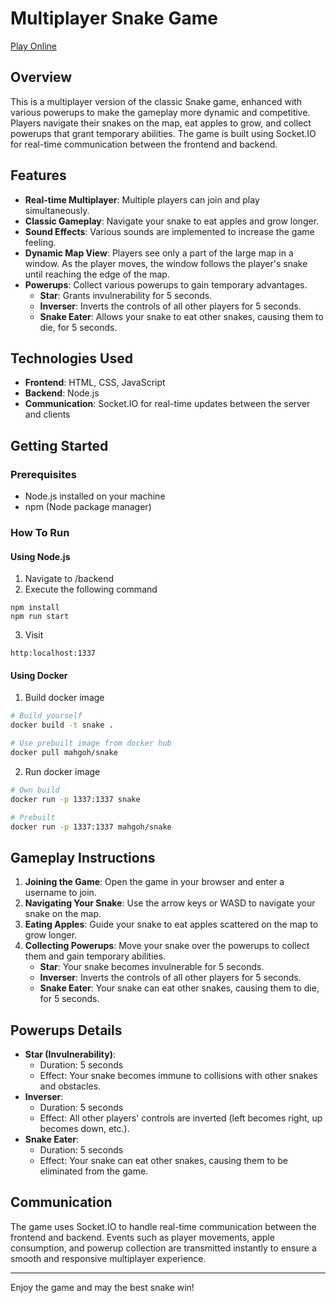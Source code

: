 # Multiplayer Snake Game

[Play Online](https://snake.marcokaufmann.ch/)

## Overview
This is a multiplayer version of the classic Snake game, enhanced with various powerups to make the gameplay more dynamic and competitive. Players navigate their snakes on the map, eat apples to grow, and collect powerups that grant temporary abilities. The game is built using Socket.IO for real-time communication between the frontend and backend.

## Features
- **Real-time Multiplayer**: Multiple players can join and play simultaneously.
- **Classic Gameplay**: Navigate your snake to eat apples and grow longer.
- **Sound Effects**: Various sounds are implemented to increase the game feeling.
- **Dynamic Map View**: Players see only a part of the large map in a window. As the player moves, the window follows the player's snake until reaching the edge of the map.
- **Powerups**: Collect various powerups to gain temporary advantages.
  - **Star**: Grants invulnerability for 5 seconds.
  - **Inverser**: Inverts the controls of all other players for 5 seconds.
  - **Snake Eater**: Allows your snake to eat other snakes, causing them to die, for 5 seconds.

## Technologies Used
- **Frontend**: HTML, CSS, JavaScript
- **Backend**: Node.js
- **Communication**: Socket.IO for real-time updates between the server and clients

## Getting Started

### Prerequisites
- Node.js installed on your machine
- npm (Node package manager)

### How To Run

#### Using Node.js
1. Navigate to /backend
2. Execute the following command
```
npm install
npm run start
```
3. Visit 
```
http:localhost:1337
```

#### Using Docker
1. Build docker image
```sh
# Build yourself
docker build -t snake .

# Use prebuilt image from docker hub
docker pull mahgoh/snake
```

2. Run docker image
```sh
# Own build
docker run -p 1337:1337 snake

# Prebuilt
docker run -p 1337:1337 mahgoh/snake
```

## Gameplay Instructions
1. **Joining the Game**: Open the game in your browser and enter a username to join.
2. **Navigating Your Snake**: Use the arrow keys or WASD to navigate your snake on the map.
3. **Eating Apples**: Guide your snake to eat apples scattered on the map to grow longer.
4. **Collecting Powerups**: Move your snake over the powerups to collect them and gain temporary abilities.
   - **Star**: Your snake becomes invulnerable for 5 seconds.
   - **Inverser**: Inverts the controls of all other players for 5 seconds.
   - **Snake Eater**: Your snake can eat other snakes, causing them to die, for 5 seconds.

## Powerups Details
- **Star (Invulnerability)**:
  - Duration: 5 seconds
  - Effect: Your snake becomes immune to collisions with other snakes and obstacles.
- **Inverser**:
  - Duration: 5 seconds
  - Effect: All other players' controls are inverted (left becomes right, up becomes down, etc.).
- **Snake Eater**:
  - Duration: 5 seconds
  - Effect: Your snake can eat other snakes, causing them to be eliminated from the game.

## Communication
The game uses Socket.IO to handle real-time communication between the frontend and backend. Events such as player movements, apple consumption, and powerup collection are transmitted instantly to ensure a smooth and responsive multiplayer experience.

---

Enjoy the game and may the best snake win!
